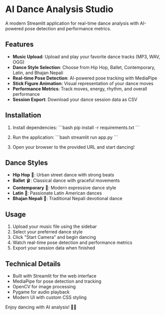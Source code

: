 # AI Dance Analysis Studio

A modern Streamlit application for real-time dance analysis with AI-powered pose detection and performance metrics.

## Features

- **Music Upload**: Upload and play your favorite dance tracks (MP3, WAV, OGG)
- **Dance Style Selection**: Choose from Hip Hop, Ballet, Contemporary, Latin, and Bhajan Nepali
- **Real-time Pose Detection**: AI-powered pose tracking with MediaPipe
- **Stick Figure Animation**: Visual representation of your dance moves
- **Performance Metrics**: Track moves, energy, rhythm, and overall performance
- **Session Export**: Download your dance session data as CSV

## Installation

1. Install dependencies:
\`\`\`bash
pip install -r requirements.txt
\`\`\`

2. Run the application:
\`\`\`bash
streamlit run app.py
\`\`\`

3. Open your browser to the provided URL and start dancing!

## Dance Styles

- **Hip Hop** 🎤: Urban street dance with strong beats
- **Ballet** 🩰: Classical dance with graceful movements  
- **Contemporary** 🌊: Modern expressive dance style
- **Latin** 💃: Passionate Latin American dances
- **Bhajan Nepali** 🙏: Traditional Nepali devotional dance

## Usage

1. Upload your music file using the sidebar
2. Select your preferred dance style
3. Click "Start Camera" and begin dancing
4. Watch real-time pose detection and performance metrics
5. Export your session data when finished

## Technical Details

- Built with Streamlit for the web interface
- MediaPipe for pose detection and tracking
- OpenCV for image processing
- Pygame for audio playback
- Modern UI with custom CSS styling

Enjoy dancing with AI analysis! 💃🕺
